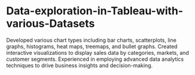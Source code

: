 # Data-exploration-in-Tableau-with-various-Datasets
Developed various chart types including bar charts, scatterplots, line graphs, histograms, heat maps, treemaps, and bullet graphs.
Created interactive visualizations to display sales data by categories, markets, and customer segments.
Experienced in employing advanced data analytics techniques to drive business insights and decision-making.
